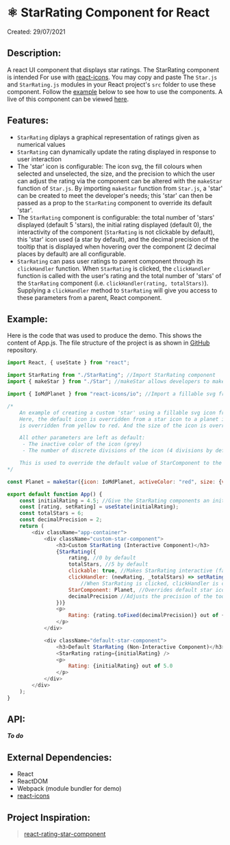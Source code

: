 # ⚛️ StarRating Component for React

Created: 29/07/2021

## Description: 

A react UI component that displays star ratings. The StarRating component is intended For use with [react-icons](https://react-icons.github.io/react-icons). You may copy and paste The `Star.js` and `StarRating.js` modules in your React project's `src` folder to use these component. Follow the 
[example](#example) below to see how to use the components. A live of this component can be viewed [here](react-star-rating-demo.netlify.app).

## Features:
- `StarRating` diplays a graphical representation of ratings given as numerical values
- `StarRating` can dynamically update the rating displayed in response to user interaction
- The 'star' icon is configurable: The icon svg, the fill colours when selected and unselected, the size, and the precision to which the user can adjust the rating via the component can be altered with the `makeStar` function of `Star.js`. By importing `makeStar` function from `Star.js`, a 'star' can be created to meet the developer's needs; this 'star' can then be passed as a prop to the `StarRating` component to override its default 'star'.
- The `StarRating` component is configurable: the total number of 'stars' displayed (default 5 'stars), the initial rating displayed (default 0), the interactivity of the component (`StarRating` is not clickable by default), this 'star' icon used (a star by default), and the decimal precision of the tooltip that is displayed when hovering over the component (2 decimal places by default) are all configurable.
- `StarRating` can pass user ratings to parent component through its `clickHandler` function. When `StarRating` is clicked, the `clickHandler` function is called with the user's rating and the total number of 'stars' of the `StarRating` component (i.e. `clickHandler(rating, totalStars)`). Supplying a `clickHandler` method to `StarRating` will give you access to these parameters from a parent, React component.

## <a id="example"></a>Example:
Here is the code that was used to produce the demo. This shows the content of App.js. The file structure of the project is as shown in [GitHub](https://github.com/keano-robinson/react-star-rating) repository.

``` javascript
import React, { useState } from "react";

import StarRating from "./StarRating"; //Import StarRating component
import { makeStar } from "./Star"; //makeStar allows developers to make a custom 'star' icon

import { IoMdPlanet } from "react-icons/io"; //Import a fillable svg from react-icons to make a custom 'star'

/* 
    An example of creating a custom 'star' using a fillable svg icon from react-icons.
    Here, the default icon is overridden from a star icon to a planet icon. The color of the icon when it is active (i.e. selected)
    is overridden from yellow to red. And the size of the icon is overriden from 20px to 50px.

    All other parameters are left as default: 
     - The inactive color of the icon (grey) 
     - The number of discrete divisions of the icon (4 divisions by default, indicating that the user can adjust ratings in increments of 0.25)

    This is used to override the default value of StarComponent to the new 'star' icon, a planet icon.
*/

const Planet = makeStar({icon: IoMdPlanet, activeColor: "red", size: {value:"50", unit:"px"}, numberOfDivisions: 4});

export default function App() {
    const initialRating = 4.5; //Give the StarRating components an inital rating of 4.5 for demonstration purposes
    const [rating, setRating] = useState(initialRating); 
    const totalStars = 6;
    const decimalPrecision = 2;
    return (
        <div className="app-container">
            <div className="custom-star-component">
                <h3>Custom StarRating (Interactive Component)</h3>
                {StarRating({
                    rating, //0 by default
                    totalStars, //5 by default
                    clickable: true, //Makes StarRating interactive (false by default)
                    clickHandler: (newRating, _totalStars) => setRating(newRating), //Dynamically adjusts rating. These values are used in the paragraph below.
                        //When StarRating is clicked, clickHandler is called with the new rating and total number of 'stars' of the StarRating component
                    StarComponent: Planet, //Overrides default star icon with a planet icon (default: gold star with grey background)
                    decimalPrecision //Adjusts the precision of the tooltip, figures are given to 1 decimal place by default
                })}
                <p>
                    Rating: {rating.toFixed(decimalPrecision)} out of {totalStars.toFixed(decimalPrecision)}
                </p>
            </div>

            <div className="default-star-component">
                <h3>Default StarRating (Non-Interactive Component)</h3>
                <StarRating rating={initialRating} />
                <p>
                    Rating: {initialRating} out of 5.0
                </p>
            </div>
        </div>
    );
}
```
## API:
***To do***

## External Dependencies:
- React
- ReactDOM
- Webpack (module bundler for demo)
- [react-icons](https://react-icons.github.io/react-icons/)

## Project Inspiration:
> [react-rating-star-component](https://www.npmjs.com/package/react-rating-stars-component)